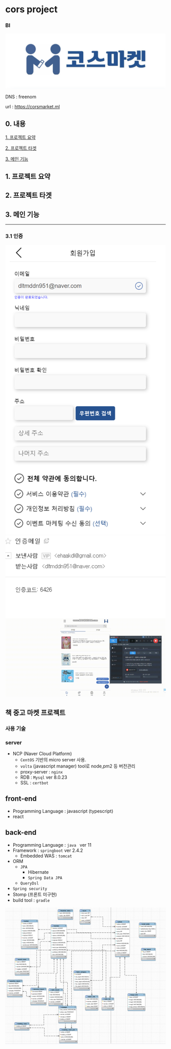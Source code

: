 # cors project
### BI
![BI](./img/코스마켓.png)


DNS : freenom

url : <https://corsmarket.ml>


## 0. 내용
[1. 프로젝트 요약](#1-프로젝트-요약)

[2. 프로젝트 타겟](#2.-프로젝트-타겟)

[3. 메인 기능](#3.-메인-기능)

## 1. 프로젝트 요약
## 2. 프로젝트 타겟
## 3. 메인 기능

--- 
### 3.1 인증
![join](./img/join.png)
![authentic](./img/authentic.png)
![crud](./img/CRUD.gif)


## 책 중고 마켓 프로젝트

### 사용 기술

### server
- NCP (Naver Cloud Platform)
  - `CentOS` 기반의 micro server 사용.
  - `volta` (javascript manager) tool로 node,pm2 등 버전관리
  - proxy-server : `nginx`
  - RDB : `Mysql` ver 8.0.23
  - SSL : `certbot`
  


## front-end
- Programming Language : javascript (typescript) 
- react



## back-end
- Programming Language : `java ` ver 11
- Framework : `springboot` ver 2.4.2
  - Embedded WAS : `tomcat`
- ORM
  - `JPA`
    - Hibernate
    - `Spring Data JPA`
  - `QueryDsl`
- `Spring security`
- Stomp (프론트 미구현)
- build tool : `gradle`

![RDB](./img/RDB.png)


